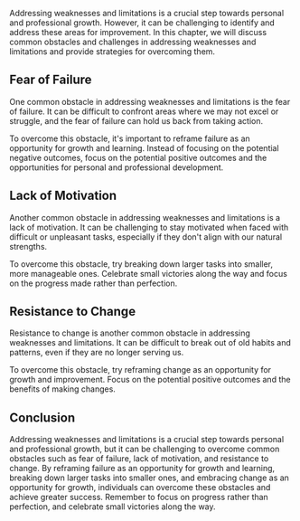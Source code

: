 
Addressing weaknesses and limitations is a crucial step towards personal and professional growth. However, it can be challenging to identify and address these areas for improvement. In this chapter, we will discuss common obstacles and challenges in addressing weaknesses and limitations and provide strategies for overcoming them.

Fear of Failure
---------------

One common obstacle in addressing weaknesses and limitations is the fear of failure. It can be difficult to confront areas where we may not excel or struggle, and the fear of failure can hold us back from taking action.

To overcome this obstacle, it's important to reframe failure as an opportunity for growth and learning. Instead of focusing on the potential negative outcomes, focus on the potential positive outcomes and the opportunities for personal and professional development.

Lack of Motivation
------------------

Another common obstacle in addressing weaknesses and limitations is a lack of motivation. It can be challenging to stay motivated when faced with difficult or unpleasant tasks, especially if they don't align with our natural strengths.

To overcome this obstacle, try breaking down larger tasks into smaller, more manageable ones. Celebrate small victories along the way and focus on the progress made rather than perfection.

Resistance to Change
--------------------

Resistance to change is another common obstacle in addressing weaknesses and limitations. It can be difficult to break out of old habits and patterns, even if they are no longer serving us.

To overcome this obstacle, try reframing change as an opportunity for growth and improvement. Focus on the potential positive outcomes and the benefits of making changes.

Conclusion
----------

Addressing weaknesses and limitations is a crucial step towards personal and professional growth, but it can be challenging to overcome common obstacles such as fear of failure, lack of motivation, and resistance to change. By reframing failure as an opportunity for growth and learning, breaking down larger tasks into smaller ones, and embracing change as an opportunity for growth, individuals can overcome these obstacles and achieve greater success. Remember to focus on progress rather than perfection, and celebrate small victories along the way.
